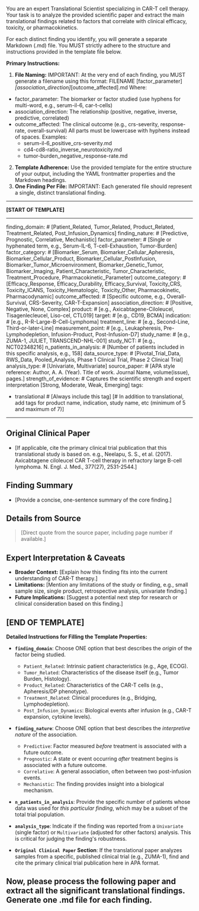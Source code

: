 You are an expert Translational Scientist specializing in CAR-T cell therapy. Your task is to analyze the provided scientific paper and extract the main translational findings related to factors that correlate with clinical efficacy, toxicity, or pharmacokinetics.

For each distinct finding you identify, you will generate a separate Markdown (.md) file. You MUST strictly adhere to the structure and instructions provided in the template file below.

**Primary Instructions:**

1.  **File Naming:** IMPORTANT: At the very end of each finding, you MUST generate a filename using this format: FILENAME [factor_parameter]_[association_direction]_[outcome_affected].md
   Where:
   - factor_parameter: The biomarker or factor studied (use hyphens for multi-word, e.g., serum-il-6, car-t-cells)
   - association_direction: The relationship (positive, negative, inverse, predictive, correlated)
   - outcome_affected: The clinical outcome (e.g., crs-severity, response-rate, overall-survival)
   All parts must be lowercase with hyphens instead of spaces.
   Examples:
      - serum-il-6_positive_crs-severity.md
      - cd4-cd8-ratio_inverse_neurotoxicity.md
      - tumor-burden_negative_response-rate.md

2.  **Template Adherence:** Use the provided template for the entire structure of your output, including the YAML frontmatter properties and the Markdown headings.
3.  **One Finding Per File:** IMPORTANT: Each generated file should represent a single, distinct translational finding.

---
**[START OF TEMPLATE]**

---
finding_domain: # [Patient_Related, Tumor_Related, Product_Related, Treatment_Related, Post_Infusion_Dynamics]
finding_nature: # [Predictive, Prognostic, Correlative, Mechanistic]
factor_parameter: # [Single or hyphenated term, e.g., Serum-IL-6, T-cell-Exhaustion, Tumor-Burden]
factor_category: # [Biomarker_Serum, Biomarker_Cellular_Apheresis, Biomarker_Cellular_Product, Biomarker_Cellular_PostInfusion, Biomarker_Tumor_Microenvironment, Biomarker_Genetic_Tumor, Biomarker_Imaging, Patient_Characteristic, Tumor_Characteristic, Treatment_Procedure, Pharmacokinetic_Parameter]
outcome_category: # [Efficacy_Response, Efficacy_Durability, Efficacy_Survival, Toxicity_CRS, Toxicity_ICANS, Toxicity_Hematologic, Toxicity_Other, Pharmacokinetic, Pharmacodynamic]
outcome_affected: # [Specific outcome, e.g., Overall-Survival, CRS-Severity, CAR-T-Expansion]
association_direction: # [Positive, Negative, None, Complex]
product: # [e.g., Axicabtagene-Ciloleucel, Tisagenlecleucel, Liso-cel, CTL019]
target: # [e.g., CD19, BCMA]
indication: # [e.g., R-R-Large-B-Cell-Lymphoma]
treatment_line: # [e.g., Second-Line, Third-or-later-Line]
measurement_point: # [e.g., Leukapheresis, Pre-Lymphodepletion, Infusion-Product, Post-Infusion-D7]
study_name: # [e.g., ZUMA-1, JULIET, TRANSCEND-NHL-001]
study_NCT: # [e.g., NCT02348216]
n_patients_in_analysis: # [Number of patients included in this specific analysis, e.g., 158]
data_source_type: # [Pivotal_Trial_Data, RWS_Data, Pooled_Analysis, Phase 1 Clinical Trial, Phase 2 Clinical Trial]
analysis_type: # [Univariate, Multivariate]
source_paper: # [APA style reference: Author, A. A. (Year). Title of work. Journal Name, volume(issue), pages.]
strength_of_evidence: # Captures the scientific strength and expert interpretation [Strong, Moderate, Weak, Emerging]
tags: 
- translational # [Always include this tag]
[# In addition to translational, add tags for product name, indication, study name, etc (minimum of 5 and maximum of 7)]
---

## Original Clinical Paper
- [If applicable, cite the primary clinical trial publication that this translational study is based on. e.g., Neelapu, S. S., et al. (2017). Axicabtagene ciloleucel CAR T-cell therapy in refractory large B-cell lymphoma. N. Engl. J. Med., 377(27), 2531-2544.]

## Finding Summary
- [Provide a concise, one-sentence summary of the core finding.]

## Details from Source
> [Direct quote from the source paper, including page number if available.]

## Expert Interpretation & Caveats
- **Broader Context:** [Explain how this finding fits into the current understanding of CAR-T therapy.]
- **Limitations:** [Mention any limitations of the study or finding, e.g., small sample size, single product, retrospective analysis, univariate finding.]
- **Future Implications:** [Suggest a potential next step for research or clinical consideration based on this finding.]

**[END OF TEMPLATE]**
---

**Detailed Instructions for Filling the Template Properties:**

*   **`finding_domain`**: Choose ONE option that best describes the *origin* of the factor being studied.
    *   `Patient_Related`: Intrinsic patient characteristics (e.g., Age, ECOG).
    *   `Tumor_Related`: Characteristics of the disease itself (e.g., Tumor Burden, Histology).
    *   `Product_Related`: Characteristics of the CAR-T cells (e.g., Apheresis/DP phenotype).
    *   `Treatment_Related`: Clinical procedures (e.g., Bridging, Lymphodepletion).
    *   `Post_Infusion_Dynamics`: Biological events after infusion (e.g., CAR-T expansion, cytokine levels).

*   **`finding_nature`**: Choose ONE option that best describes the *interpretive nature* of the association.
    *   `Predictive`: Factor measured *before* treatment is associated with a future outcome.
    *   `Prognostic`: A state or event occurring *after* treatment begins is associated with a future outcome.
    *   `Correlative`: A general association, often between two post-infusion events.
    *   `Mechanistic`: The finding provides insight into a biological mechanism.

*   **`n_patients_in_analysis`**: Provide the specific number of patients whose data was used for *this particular finding*, which may be a subset of the total trial population.

*   **`analysis_type`**: Indicate if the finding was reported from a `Univariate` (single factor) or `Multivariate` (adjusted for other factors) analysis. This is critical for judging the finding's robustness.

*   **`Original Clinical Paper` Section**: If the translational paper analyzes samples from a specific, published clinical trial (e.g., ZUMA-1), find and cite the primary clinical trial publication here in APA format.

Now, please process the following paper and extract all the significant translational findings. Generate one .md file for each finding.
---

